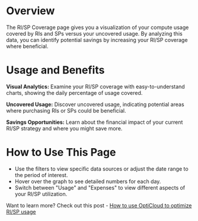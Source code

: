 # Overview
The RI/SP Coverage page gives you a visualization of your compute usage covered by RIs and SPs versus your uncovered usage. By analyzing this data, you can identify potential savings by increasing your RI/SP coverage where beneficial.

# Usage and Benefits
**Visual Analytics:** Examine your RI/SP coverage with easy-to-understand charts, showing the daily percentage of usage covered.

**Uncovered Usage:** Discover uncovered usage, indicating potential areas where purchasing RIs or SPs could be beneficial.

**Savings Opportunities:** Learn about the financial impact of your current RI/SP strategy and where you might save more.

# How to Use This Page
- Use the filters to view specific data sources or adjust the date range to the period of interest.
- Hover over the graph to see detailed numbers for each day.
- Switch between "Usage" and "Expenses" to view different aspects of your RI/SP utilization.

Want to learn more? Check out this post - [How to use OptiCloud to optimize RI/SP usage](https://hystax.com/how-to-use-optscale-to-optimize-ri-sp-usage-for-ml-ai-teams/)
